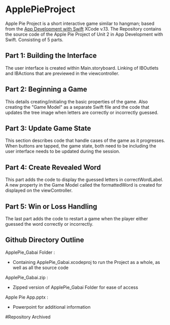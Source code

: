 # ApplePieProject
Apple Pie Project is a short interactive game similar to hangman; based from the [App Development with Swift](https://books.apple.com/us/book/develop-in-swift-fundamentals/id1581182804) XCode v.13.
The Repository contains the source code of the Apple Pie Project of Unit 2 in App Development with Swift. Consisting of 5 parts.


## Part 1: Building the Interface
  The user interface is created within Main.storyboard. Linking of IBOutlets and IBActions that are previewed in the viewcontroller.

## Part 2: Beginning a Game
  This details creating/initialing the basic properties of the game. Also creating the "Game Model" as a separate Swift file and the code that updates the tree image when   letters are correctly or incorrectly guessed.

## Part 3: Update Game State
  This section describes code that handle cases of the game as it progresses. 
    When buttons are tapped, the game state, both need to be including the user interface needs to be updated during the session.

## Part 4: Create Revealed Word
  This part adds the code to display the guessed letters in correctWordLabel. 
  A new property in the Game Model called the formattedWord is created for displayed on the viewController.

## Part 5: Win or Loss Handling
  The last part adds the code to restart a game when the player either guessed the word correctly or incorrectly.

## Github Directory Outline
ApplePie_Gabai Folder : 
  - Containing ApplePie_Gabai.xcodeproj to run the Project as a whole, as well as all the source code

ApplePie_Gabai.zip :
  - Zipped version of ApplePie_Gabai Folder for ease of access

Apple Pie App.pptx :
  - Powerpoint for additional information

#Repository Archived 

